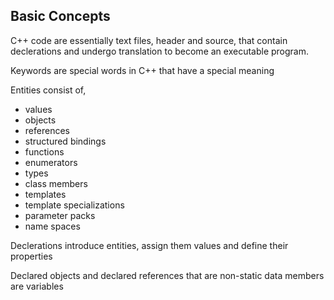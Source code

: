 ## Basic Concepts
C++ code are essentially text files, header and source, that contain declerations and undergo translation to become an executable program. 

Keywords are special words in C++ that have a special meaning

Entities consist of,
-  values
-  objects
-  references
-  structured bindings
-  functions
-  enumerators
-  types
-  class members
-  templates
-  template specializations
-  parameter packs
-  name spaces

Declerations introduce entities, assign them values and define their properties

Declared objects and declared references that are non-static data members are variables